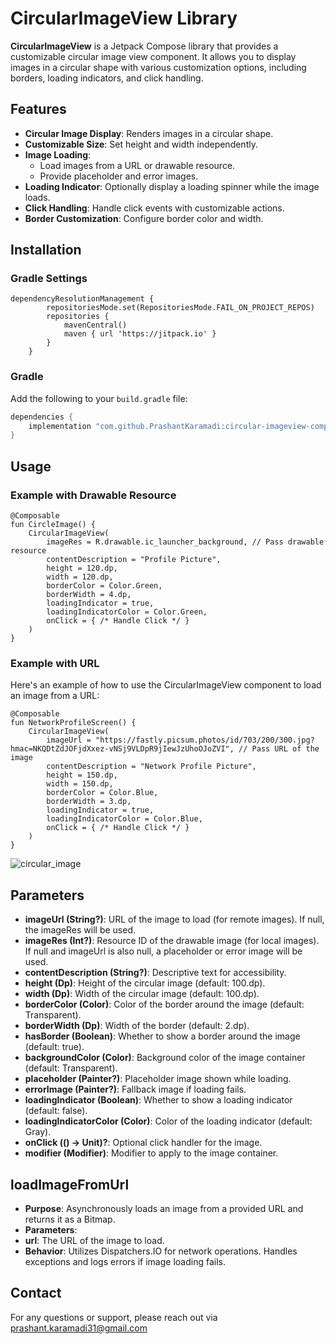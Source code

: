 # CircularImageView Library

**CircularImageView** is a Jetpack Compose library that provides a customizable circular image view component. It allows you to display images in a circular shape with various customization options, including borders, loading indicators, and click handling.

## Features

- **Circular Image Display**: Renders images in a circular shape.
- **Customizable Size**: Set height and width independently.
- **Image Loading**:
  - Load images from a URL or drawable resource.
  - Provide placeholder and error images.
- **Loading Indicator**: Optionally display a loading spinner while the image loads.
- **Click Handling**: Handle click events with customizable actions.
- **Border Customization**: Configure border color and width.

## Installation

### Gradle Settings
```
dependencyResolutionManagement {
		repositoriesMode.set(RepositoriesMode.FAIL_ON_PROJECT_REPOS)
		repositories {
			mavenCentral()
			maven { url 'https://jitpack.io' }
		}
	}
```

### Gradle

Add the following to your `build.gradle` file:

```groovy
dependencies {
    implementation "com.github.PrashantKaramadi:circular-imageview-compose:1.0.0"
}
```
## Usage
### Example with Drawable Resource
```
@Composable
fun CircleImage() {
    CircularImageView(
        imageRes = R.drawable.ic_launcher_background, // Pass drawable resource
        contentDescription = "Profile Picture",
        height = 120.dp,
        width = 120.dp,
        borderColor = Color.Green,
        borderWidth = 4.dp,
        loadingIndicator = true,
        loadingIndicatorColor = Color.Green,
        onClick = { /* Handle Click */ }
    )
}
```
### Example with URL
Here's an example of how to use the CircularImageView component to load an image from a URL:
```
@Composable
fun NetworkProfileScreen() {
    CircularImageView(
        imageUrl = "https://fastly.picsum.photos/id/703/200/300.jpg?hmac=NKQDtZdJOFjdXxez-vNSj9VLDpR9jIewJzUhoOJoZVI", // Pass URL of the image
        contentDescription = "Network Profile Picture",
        height = 150.dp,
        width = 150.dp,
        borderColor = Color.Blue,
        borderWidth = 3.dp,
        loadingIndicator = true,
        loadingIndicatorColor = Color.Blue,
        onClick = { /* Handle Click */ }
    )
}

```

![circular_image](https://github.com/user-attachments/assets/ccea1333-29c3-477b-b1ed-1e3a383ea7f8)

## Parameters
- **imageUrl (String?)**: URL of the image to load (for remote images). If null, the imageRes will be used.
- **imageRes (Int?)**: Resource ID of the drawable image (for local images). If null and imageUrl is also null, a placeholder or error image will be used.
- **contentDescription (String?)**: Descriptive text for accessibility.
- **height (Dp)**: Height of the circular image (default: 100.dp).
- **width (Dp)**: Width of the circular image (default: 100.dp).
- **borderColor (Color)**: Color of the border around the image (default: Transparent).
- **borderWidth (Dp)**: Width of the border (default: 2.dp).
- **hasBorder (Boolean)**: Whether to show a border around the image (default: true).
- **backgroundColor (Color)**: Background color of the image container (default: Transparent).
- **placeholder (Painter?)**: Placeholder image shown while loading.
- **errorImage (Painter?)**: Fallback image if loading fails.
- **loadingIndicator (Boolean)**: Whether to show a loading indicator (default: false).
- **loadingIndicatorColor (Color)**: Color of the loading indicator (default: Gray).
- **onClick (() -> Unit)?**: Optional click handler for the image.
- **modifier (Modifier)**: Modifier to apply to the image container.
 ## loadImageFromUrl
- **Purpose**: Asynchronously loads an image from a provided URL and returns it as a Bitmap.
- **Parameters**:
- **url**: The URL of the image to load.
- **Behavior**: Utilizes Dispatchers.IO for network operations. Handles exceptions and logs errors if image loading fails.
  
## Contact
For any questions or support, please reach out via prashant.karamadi31@gmail.com


